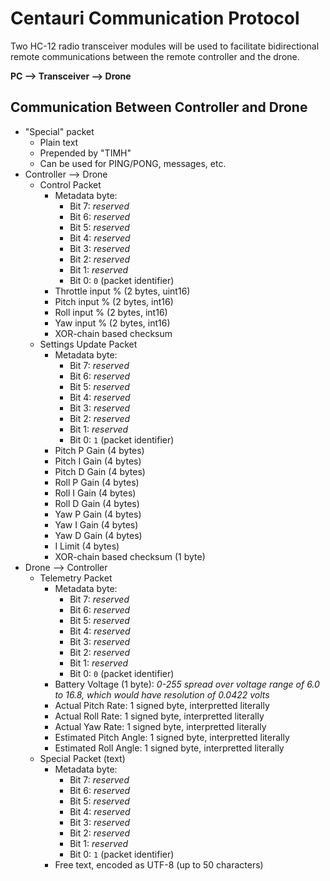 # Centauri Communication Protocol
Two HC-12 radio transceiver modules will be used to facilitate bidirectional remote communications between the remote controller and the drone.

**PC --> Transceiver --> Drone**

## Communication Between Controller and Drone
- "Special" packet
    - Plain text
    - Prepended by "TIMH"
    - Can be used for PING/PONG, messages, etc.
- Controller --> Drone
    - Control Packet
        - Metadata byte:
            - Bit 7: *reserved*
            - Bit 6: *reserved*
            - Bit 5: *reserved*
            - Bit 4: *reserved*
            - Bit 3: *reserved*
            - Bit 2: *reserved*
            - Bit 1: *reserved*
            - Bit 0: `0` (packet identifier)
        - Throttle input % (2 bytes, uint16)
        - Pitch input % (2 bytes, int16)
        - Roll input % (2 bytes, int16)
        - Yaw input % (2 bytes, int16)
        - XOR-chain based checksum
    - Settings Update Packet
        - Metadata byte:
            - Bit 7: *reserved*
            - Bit 6: *reserved*
            - Bit 5: *reserved*
            - Bit 4: *reserved*
            - Bit 3: *reserved*
            - Bit 2: *reserved*
            - Bit 1: *reserved*
            - Bit 0: `1` (packet identifier)
        - Pitch P Gain (4 bytes)
        - Pitch I Gain (4 bytes)
        - Pitch D Gain (4 bytes)
        - Roll P Gain (4 bytes)
        - Roll I Gain (4 bytes)
        - Roll D Gain (4 bytes)
        - Yaw P Gain (4 bytes)
        - Yaw I Gain (4 bytes)
        - Yaw D Gain (4 bytes)
        - I Limit (4 bytes)
        - XOR-chain based checksum (1 byte)
- Drone --> Controller
    - Telemetry Packet
        - Metadata byte:
            - Bit 7: *reserved*
            - Bit 6: *reserved*
            - Bit 5: *reserved*
            - Bit 4: *reserved*
            - Bit 3: *reserved*
            - Bit 2: *reserved*
            - Bit 1: *reserved*
            - Bit 0: `0` (packet identifier)
        - Battery Voltage (1 byte): *0-255 spread over voltage range of 6.0 to 16.8, which would have resolution of 0.0422 volts*
        - Actual Pitch Rate: 1 signed byte, interpretted literally
        - Actual Roll Rate: 1 signed byte, interpretted literally
        - Actual Yaw Rate: 1 signed byte, interpretted literally
        - Estimated Pitch Angle: 1 signed byte, interpretted literally
        - Estimated Roll Angle: 1 signed byte, interpretted literally
    - Special Packet (text)
        - Metadata byte:
            - Bit 7: *reserved*
            - Bit 6: *reserved*
            - Bit 5: *reserved*
            - Bit 4: *reserved*
            - Bit 3: *reserved*
            - Bit 2: *reserved*
            - Bit 1: *reserved*
            - Bit 0: `1` (packet identifier)
        - Free text, encoded as UTF-8 (up to 50 characters)
